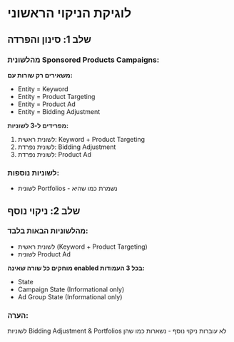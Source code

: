 # לוגיקת הניקוי הראשוני

## שלב 1: סינון והפרדה

### מהלשונית Sponsored Products Campaigns:

**משאירים רק שורות עם:**
- Entity = Keyword
- Entity = Product Targeting  
- Entity = Product Ad
- Entity = Bidding Adjustment

**מפרידים ל-3 לשוניות:**
1. לשונית ראשית: Keyword + Product Targeting
2. לשונית נפרדת: Bidding Adjustment
3. לשונית נפרדת: Product Ad

### לשוניות נוספות:
- לשונית Portfolios - נשמרת כמו שהיא

## שלב 2: ניקוי נוסף

### מהלשוניות הבאות בלבד:
- לשונית ראשית (Keyword + Product Targeting)
- לשונית Product Ad

**מוחקים כל שורה שאינה enabled בכל 3 העמודות:**
- State
- Campaign State (Informational only)
- Ad Group State (Informational only)

### הערה:
לשוניות Bidding Adjustment & Portfolios  לא עוברות ניקוי נוסף - נשארות כמו שהן
